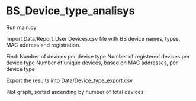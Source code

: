 # BS_Device_type_analisys

Run main.py

Import Data/Report_User Devices.csv file with BS device names, types, MAC address and registration. 

Find:
Number of devices per device type
Number of registered devices per device type
Number of unique devices, based on MAC addresses, per device type

Export the results into  Data/Device_type_export.csv

Plot graph, sorted ascending by number of total devices